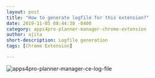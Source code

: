 ```yaml
---
layout: post
title: "How to generate logfile for this extension?"
date: 2019-11-05 08:44:38 -0400
category: apps4pro-planner-manager-chrome-extension
author: ajita
short-description: Logfile generation
tags: [Chrome Extension]

---
```

![apps4pro-planner-manager-ce-log-file](../assets/images/apps4pro-planner-manager-ce-log-file/get-image.png)